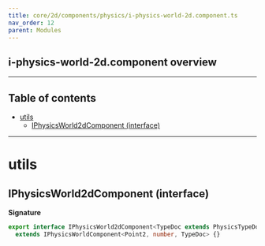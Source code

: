 ```yaml
---
title: core/2d/components/physics/i-physics-world-2d.component.ts
nav_order: 12
parent: Modules
---
```


## i-physics-world-2d.component overview

---

<h2 class="text-delta">Table of contents</h2>

- [utils](#utils)
  - [IPhysicsWorld2dComponent (interface)](#iphysicsworld2dcomponent-interface)

---

# utils

## IPhysicsWorld2dComponent (interface)

**Signature**

```ts
export interface IPhysicsWorld2dComponent<TypeDoc extends PhysicsTypeDocRepo2D = PhysicsTypeDocRepo2D>
  extends IPhysicsWorldComponent<Point2, number, TypeDoc> {}
```
